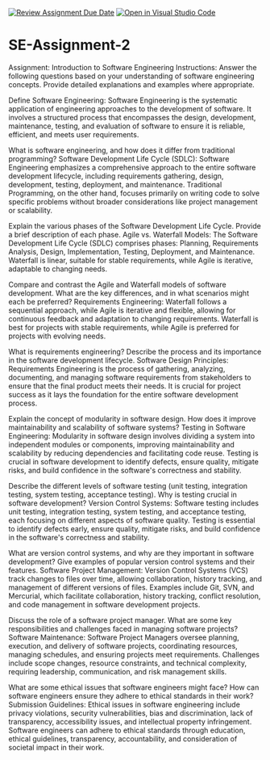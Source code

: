 [![Review Assignment Due Date](https://classroom.github.com/assets/deadline-readme-button-24ddc0f5d75046c5622901739e7c5dd533143b0c8e959d652212380cedb1ea36.svg)](https://classroom.github.com/a/-ucQIGTc)
[![Open in Visual Studio Code](https://classroom.github.com/assets/open-in-vscode-718a45dd9cf7e7f842a935f5ebbe5719a5e09af4491e668f4dbf3b35d5cca122.svg)](https://classroom.github.com/online_ide?assignment_repo_id=15242008&assignment_repo_type=AssignmentRepo)
# SE-Assignment-2
Assignment: Introduction to Software Engineering
Instructions:
Answer the following questions based on your understanding of software engineering concepts. Provide detailed explanations and examples where appropriate.

Define Software Engineering: Software Engineering is the systematic application of engineering approaches to the development of software. It involves a structured process that encompasses the design, development, maintenance, testing, and evaluation of software to ensure it is reliable, efficient, and meets user requirements.

What is software engineering, and how does it differ from traditional programming?
Software Development Life Cycle (SDLC): Software Engineering emphasizes a comprehensive approach to the entire software development lifecycle, including requirements gathering, design, development, testing, deployment, and maintenance. Traditional Programming, on the other hand, focuses primarily on writing code to solve specific problems without broader considerations like project management or scalability.

Explain the various phases of the Software Development Life Cycle. Provide a brief description of each phase.
Agile vs. Waterfall Models: The Software Development Life Cycle (SDLC) comprises phases: Planning, Requirements Analysis, Design, Implementation, Testing, Deployment, and Maintenance. Waterfall is linear, suitable for stable requirements, while Agile is iterative, adaptable to changing needs.

Compare and contrast the Agile and Waterfall models of software development. What are the key differences, and in what scenarios might each be preferred?
Requirements Engineering: Waterfall follows a sequential approach, while Agile is iterative and flexible, allowing for continuous feedback and adaptation to changing requirements. Waterfall is best for projects with stable requirements, while Agile is preferred for projects with evolving needs.

What is requirements engineering? Describe the process and its importance in the software development lifecycle.
Software Design Principles: Requirements Engineering is the process of gathering, analyzing, documenting, and managing software requirements from stakeholders to ensure that the final product meets their needs. It is crucial for project success as it lays the foundation for the entire software development process.

Explain the concept of modularity in software design. How does it improve maintainability and scalability of software systems?
Testing in Software Engineering: Modularity in software design involves dividing a system into independent modules or components, improving maintainability and scalability by reducing dependencies and facilitating code reuse. Testing is crucial in software development to identify defects, ensure quality, mitigate risks, and build confidence in the software's correctness and stability.

Describe the different levels of software testing (unit testing, integration testing, system testing, acceptance testing). Why is testing crucial in software development?
Version Control Systems: Software testing includes unit testing, integration testing, system testing, and acceptance testing, each focusing on different aspects of software quality. Testing is essential to identify defects early, ensure quality, mitigate risks, and build confidence in the software's correctness and stability.

What are version control systems, and why are they important in software development? Give examples of popular version control systems and their features.
Software Project Management: Version Control Systems (VCS) track changes to files over time, allowing collaboration, history tracking, and management of different versions of files. Examples include Git, SVN, and Mercurial, which facilitate collaboration, history tracking, conflict resolution, and code management in software development projects.

Discuss the role of a software project manager. What are some key responsibilities and challenges faced in managing software projects?
Software Maintenance: Software Project Managers oversee planning, execution, and delivery of software projects, coordinating resources, managing schedules, and ensuring projects meet requirements. Challenges include scope changes, resource constraints, and technical complexity, requiring leadership, communication, and risk management skills.

What are some ethical issues that software engineers might face? How can software engineers ensure they adhere to ethical standards in their work?
Submission Guidelines: Ethical issues in software engineering include privacy violations, security vulnerabilities, bias and discrimination, lack of transparency, accessibility issues, and intellectual property infringement. Software engineers can adhere to ethical standards through education, ethical guidelines, transparency, accountability, and consideration of societal impact in their work.


